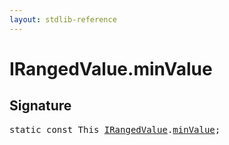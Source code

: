 ```yaml
---
layout: stdlib-reference
---
```


# IRangedValue.minValue

## Signature
<pre>
<span class='code_keyword'>static</span> <span class='code_keyword'>const</span> <span class="code_keyword">This</span> <a href="/stdlib-reference/interfaces/irangedvalue-017/index" class="code_type">IRangedValue</a>.<a href="/stdlib-reference/interfaces/irangedvalue-017/minvalue-3" class="code_var">minValue</a>;
</pre>

